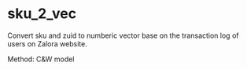 # sku_2_vec

Convert sku and zuid to numberic vector base on the transaction log of users on Zalora website.

Method: C&W model


